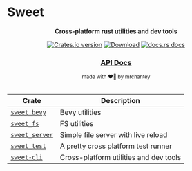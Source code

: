 # Sweet

<div align="center">
  <p>
    <strong>Cross-platform rust utilities and dev tools</strong>
  </p>
  <p>
    <a href="https://crates.io/crates/sweet"><img src="https://img.shields.io/crates/v/sweet.svg?style=flat-square" alt="Crates.io version" /></a>
    <a href="https://crates.io/crates/sweet"><img src="https://img.shields.io/crates/d/sweet.svg?style=flat-square" alt="Download" /></a>
    <a href="https://docs.rs/sweet"><img src="https://img.shields.io/badge/docs-latest-blue.svg?style=flat-square" alt="docs.rs docs" /></a>
  </p>
  <h3>
    <!-- <a href="https://mrchantey.github.io/sweet/docs">Book</a> -->
    <!-- <span> | </span> -->
    <a href="https://docs.rs/sweet">API Docs</a>
    <!-- <span> | </span> -->
    <!-- <a href="https://mrchantey.github.io/sweet/docs/other/contributing.html">Contributing</a> -->
  </h3>
  <sub>made with ❤️‍🔥 by mrchantey</a></sub>
</div>
<br/>

| Crate                                                   | Description                            |
| ------------------------------------------------------- | -------------------------------------- |
| [`sweet_bevy`](https://crates.io/crates/sweet_bevy)     | Bevy utilities                         |
| [`sweet_fs`](https://crates.io/crates/sweet_fs)         | FS utilities                           |
| [`sweet_server`](https://crates.io/crates/sweet_server) | Simple file server with live reload    |
| [`sweet_test`](https://crates.io/crates/sweet_test)     | A pretty cross platform test runner    |
| [`sweet-cli`](https://crates.io/crates/sweet-cli)       | Cross-platform utilities and dev tools |